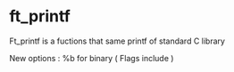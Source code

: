 # ft_printf

Ft_printf is a fuctions that same printf of standard C library

New options : %b for binary ( Flags include )
